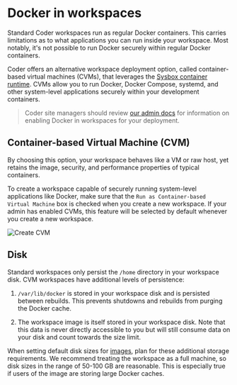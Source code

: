 # Docker in workspaces

Standard Coder workspaces run as regular Docker containers. This carries
limitations as to what applications you can run inside your workspace. Most
notably, it's not possible to run Docker securely within regular Docker
containers.

Coder offers an alternative workspace deployment option, called container-based
virtual machines (CVMs), that leverages the
[Sysbox container runtime](https://github.com/nestybox/sysbox). CVMs allow you
to run Docker, Docker Compose, systemd, and other system-level applications
securely within your development containers.

> Coder site managers should review
> [our admin docs](../admin/workspace-management/cvms/index.md) for information
> on enabling Docker in workspaces for your deployment.

## Container-based Virtual Machine (CVM)

By choosing this option, your workspace behaves like a VM or raw host, yet
retains the image, security, and performance properties of typical containers.

To create a workspace capable of securely running system-level applications like
Docker, make sure that the `Run as Container-based Virtual Machine` box is
checked when you create a new workspace. If your admin has enabled CVMs, this
feature will be selected by default whenever you create a new workspace.

![Create CVM](../assets/workspaces/cvm-create.png)

## Disk

Standard workspaces only persist the `/home` directory in your workspace disk.
CVM workspaces have additional levels of persistence:

1. `/var/lib/docker` is stored in your workspace disk and is persisted between
   rebuilds. This prevents shutdowns and rebuilds from purging the Docker cache.

1. The workspace image is itself stored in your workspace disk. Note that this
   data is never directly accessible to you but will still consume data on your
   disk and count towards the size limit.

When setting default disk sizes for [images](../images/index.md), plan for these
additional storage requirements. We recommend treating the workspace as a full
machine, so disk sizes in the range of 50-100 GB are reasonable. This is
especially true if users of the image are storing large Docker caches.
